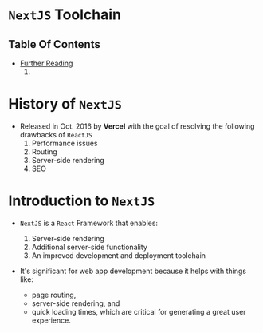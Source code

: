 # `NextJS` Toolchain

## Table Of Contents
- [Further Reading]()
    1. []()

# History of `NextJS`
* Released in Oct. 2016 by __Vercel__ with the goal of resolving the following drawbacks of `ReactJS`
    1. Performance issues
    2. Routing
    3. Server-side rendering
    4. SEO

# Introduction to `NextJS`
* `NextJS` is a `React` Framework that enables:
    1. Server-side rendering
    2. Additional server-side functionality
    3. An improved development and deployment toolchain

* It's significant for web app development because it helps with things like:
  * page routing, 
  * server-side rendering, and 
  * quick loading times, which are critical for generating a great user experience.